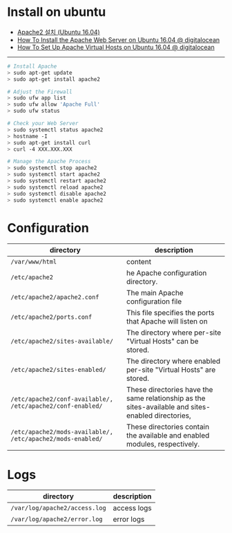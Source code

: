 # Install on ubuntu

* [Apache2 설치 (Ubuntu 16.04)](https://lng1982.tistory.com/288)
* [How To Install the Apache Web Server on Ubuntu 16.04 @ digitalocean](https://www.digitalocean.com/community/tutorials/how-to-install-the-apache-web-server-on-ubuntu-16-04)
* [How To Set Up Apache Virtual Hosts on Ubuntu 16.04 @ digitalocean](https://www.digitalocean.com/community/tutorials/how-to-set-up-apache-virtual-hosts-on-ubuntu-16-04)

----

```bash
# Install Apache
> sudo apt-get update
> sudo apt-get install apache2

# Adjust the Firewall
> sudo ufw app list
> sudo ufw allow 'Apache Full'
> sudo ufw status

# Check your Web Server
> sudo systemctl status apache2
> hostname -I
> sudo apt-get install curl
> curl -4 XXX.XXX.XXX

# Manage the Apache Process
> sudo systemctl stop apache2
> sudo systemctl start apache2
> sudo systemctl restart apache2
> sudo systemctl reload apache2
> sudo systemctl disable apache2
> sudo systemctl enable apache2
```

# Configuration

| directory | description |
|-----------|-------------|
| `/var/www/html` | content |
| `/etc/apache2` | he Apache configuration directory.  |
| `/etc/apache2/apache2.conf` | The main Apache configuration file |
| `/etc/apache2/ports.conf` | This file specifies the ports that Apache will listen on |
| `/etc/apache2/sites-available/` | The directory where per-site "Virtual Hosts" can be stored.  |
| `/etc/apache2/sites-enabled/` | The directory where enabled per-site "Virtual Hosts" are stored.  |
| `/etc/apache2/conf-available/, /etc/apache2/conf-enabled/` | These directories have the same relationship as the sites-available and sites-enabled directories, |
| `/etc/apache2/mods-available/, /etc/apache2/mods-enabled/` | These directories contain the available and enabled modules, respectively.  |

# Logs

| directory | description |
|-----------|-------------|
| `/var/log/apache2/access.log` | access logs |
| `/var/log/apache2/error.log` | error logs |

